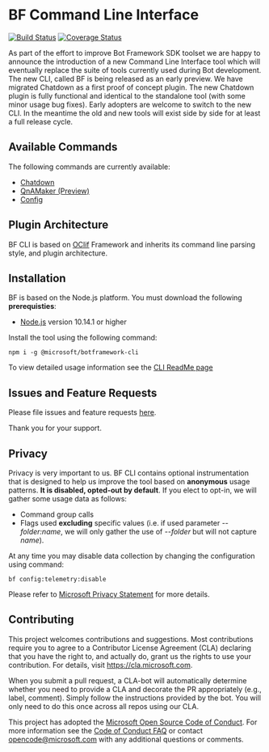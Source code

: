 # BF Command Line Interface

[![Build Status](https://fuselabs.visualstudio.com/SDK_v4/_apis/build/status/CLI/Botframework-CLI-CI-PR?branchName=master)](https://fuselabs.visualstudio.com/SDK_v4/_build/latest?definitionId=537&branchName=master)
[![Coverage Status](https://coveralls.io/repos/github/microsoft/botframework-cli/badge.svg?branch=master)](https://coveralls.io/github/microsoft/botframework-cli?branch=master)

As part of the effort to improve Bot Framework SDK toolset we are happy to announce the introduction of a new Command Line Interface tool which will eventually replace the suite of tools currently used during Bot development. The new CLI, called BF is being released as an early preview. We have migrated Chatdown as a first proof of concept plugin. The new Chatdown plugin is fully functional and identical to the standalone tool (with some minor usage bug fixes). Early adopters are welcome to switch to the new CLI. In the meantime the old and new tools will exist side by side for at least a full release cycle.

## Available Commands
The following commands are currently available:
* [Chatdown](https://github.com/microsoft/botframework-cli/tree/master/packages/cli#bf-chatdown) 
* [QnAMaker (Preview)](https://github.com/microsoft/botframework-cli/tree/master/packages/cli#bf-qnamaker)
* [Config](https://github.com/microsoft/botframework-cli/tree/master/packages/cli#bf-config)

## Plugin Architecture
BF CLI is based on [OClif](https://github.com/oclif/oclif) Framework and inherits its command line parsing style, and plugin architecture. 

## Installation

BF is based on the Node.js platform. You must download the following __prerequisties__:

* [Node.js](https://nodejs.org/) version 10.14.1 or higher

Install the tool using the following command: 

~~~
npm i -g @microsoft/botframework-cli
~~~

To view detailed usage information see the [CLI ReadMe page](https://github.com/microsoft/botframework-cli/tree/master/packages/cli)

## Issues and Feature Requests
Please file issues and feature requests [here](https://github.com/Fortschritt69/botframework-cli/issues).

Thank you for your support.

## Privacy
Privacy is very important to us. BF CLI contains optional instrumentation that is designed to help us improve the tool based on **anonymous** usage patterns. __It is disabled, opted-out by default__. If you elect to opt-in, we will gather some usage data as follows:
* Command group calls
* Flags used **excluding** specific values (i.e. if used parameter _--folder:name_, we will only gather the use of _--folder_ but will not capture _name_).

At any time you may disable data collection by changing the configuration using command:
~~~ 
bf config:telemetry:disable
~~~

Please refer to [Microsoft Privacy Statement](https://privacy.microsoft.com/en-US/privacystatement) for more details.  

## Contributing

This project welcomes contributions and suggestions.  Most contributions require you to agree to a
Contributor License Agreement (CLA) declaring that you have the right to, and actually do, grant us
the rights to use your contribution. For details, visit https://cla.microsoft.com.

When you submit a pull request, a CLA-bot will automatically determine whether you need to provide
a CLA and decorate the PR appropriately (e.g., label, comment). Simply follow the instructions
provided by the bot. You will only need to do this once across all repos using our CLA.

This project has adopted the [Microsoft Open Source Code of Conduct](https://opensource.microsoft.com/codeofconduct/).
For more information see the [Code of Conduct FAQ](https://opensource.microsoft.com/codeofconduct/faq/) or
contact [opencode@microsoft.com](mailto:opencode@microsoft.com) with any additional questions or comments.
